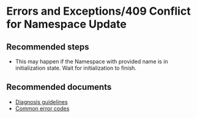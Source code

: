 <properties
	pageTitle="Errors and Exceptions/409 Conflict for Namespace Update"
	description="Errors and Exceptions/409 Conflict for Namespace Update"
	service="microsoft.notificationhubs"
	authors="faridabharmal"
	displayOrder=""
	selfHelpType="generic"
	resource="namespaces"
	resourceTags="notificationHubs"
	productPesIds="15973"
	supportTopicIds="32565578"
	cloudEnvironments="public"
	articleId="f1d1e27a-3780-42ec-ba39-1c994e8fd6d3"
/>

# Errors and Exceptions/409 Conflict for Namespace Update

## **Recommended steps**
* This may happen if the Namespace with provided name is in initialization state. Wait for initialization to finish.

## **Recommended documents**
* [Diagnosis guidelines](http://go.microsoft.com/fwlink/?LinkID=824681)<br>
* [Common error codes](http://go.microsoft.com/fwlink/?LinkID=824682)<br>
